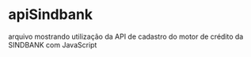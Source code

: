 # apiSindbank

arquivo mostrando utilização da API de cadastro do motor de crédito da SINDBANK com JavaScript
